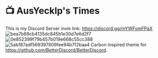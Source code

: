 # 📺 AusYecklp's Times
This is my Discord Server 
invie link: https://discord.gg/mYWFvmFPaX
![bea7b89cb4135dc845b1e30d7e6d2f7](https://github.com/AUSyecklp/My-Discord-Server/assets/73651864/c17975cb-f571-45cb-ab21-109b077d21b8)
![0e852399f79b457b019e668c55cc388](https://github.com/AUSyecklp/My-Discord-Server/assets/73651864/b0dc6f3a-35b7-4b50-ad1b-6ae438c2fe27)
![5ab187adf569397809fee94b7f2baa4](https://github.com/AUSyecklp/My-Discord-Server/assets/73651864/bf524ed5-da26-4aec-b6ca-bd887930970e)
Carbon inspired theme for https://github.com/BetterDiscord/BetterDiscord.
